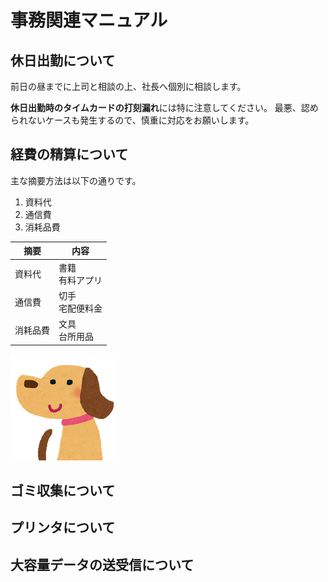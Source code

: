 # 事務関連マニュアル
## 休日出勤について
前日の昼までに上司と相談の上、社長へ個別に相談します。

**休日出勤時のタイムカードの打刻漏れ**には特に注意してください。
最悪、認められないケースも発生するので、慎重に対応をお願いします。

## 経費の精算について
主な摘要方法は以下の通りです。
1. 資料代
2. 通信費
3. 消耗品費

|摘要  |内容
|--|--
|資料代  |書籍<br>有料アプリ
|通信費 |切手<br>宅配便料金
|消耗品費 |文具<br>台所用品

![切手代](img/animal_inu.png)

## ゴミ収集について
## プリンタについて
## 大容量データの送受信について
